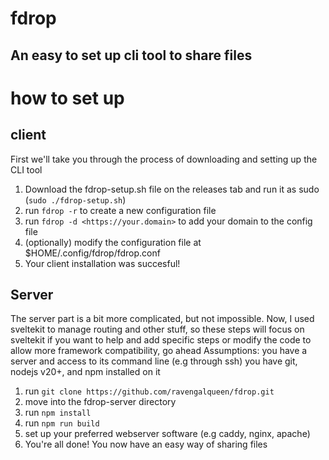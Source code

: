 # fdrop
An easy to set up cli tool to share files
---
# how to set up
## client
First we'll take you through the process of downloading and setting up the CLI tool
1. Download the fdrop-setup.sh file on the releases tab and run it as sudo (`sudo ./fdrop-setup.sh`)
2. run `fdrop -r` to create a new configuration file
3. run `fdrop -d <https://your.domain>` to add your domain to the config file
4. (optionally) modify the configuration file at $HOME/.config/fdrop/fdrop.conf
5. Your client installation was succesful!
## Server
The server part is a bit more complicated, but not impossible.
Now, I used sveltekit to manage routing and other stuff, so these steps will focus on sveltekit
if you want to help and add specific steps or modify the code to allow more framework compatibility, go ahead
Assumptions:
you have a server and access to its command line (e.g through ssh)
you have git, nodejs v20+, and npm installed on it
1. run `git clone https://github.com/ravengalqueen/fdrop.git`
2. move into the fdrop-server directory
3. run `npm install`
4. run `npm run build`
5. set up your preferred webserver software (e.g caddy, nginx, apache)
6. You're all done! You now have an easy way of sharing files
